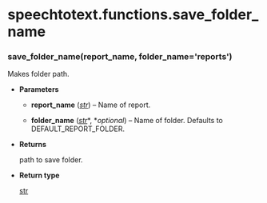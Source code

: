 # speechtotext.functions.save_folder_name


### save_folder_name(report_name, folder_name='reports')
Makes folder path.


* **Parameters**

    
    * **report_name** ([*str*](https://docs.python.org/3/library/stdtypes.html#str)) – Name of report.


    * **folder_name** ([*str*](https://docs.python.org/3/library/stdtypes.html#str)*, **optional*) – Name of folder. Defaults to DEFAULT_REPORT_FOLDER.



* **Returns**

    path to save folder.



* **Return type**

    [str](https://docs.python.org/3/library/stdtypes.html#str)
